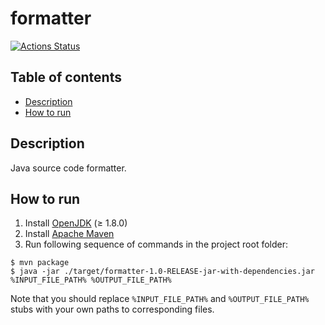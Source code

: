# formatter

[![Actions Status](https://github.com/hu553in/formatter/workflows/Java%20CI/badge.svg)](https://github.com/hu553in/formatter/actions)

## Table of contents

* [Description](#description)
* [How to run](#how-to-run)

## Description

Java source code formatter.

## How to run

1) Install [OpenJDK](https://openjdk.java.net) (≥ 1.8.0)
2) Install [Apache Maven](https://maven.apache.org)
3) Run following sequence of commands in the project root folder:

```console
$ mvn package
$ java -jar ./target/formatter-1.0-RELEASE-jar-with-dependencies.jar %INPUT_FILE_PATH% %OUTPUT_FILE_PATH%
```

Note that you should replace `%INPUT_FILE_PATH%` and `%OUTPUT_FILE_PATH%` stubs with your own paths to corresponding files.
